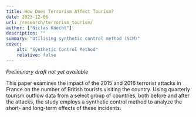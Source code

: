 ```yaml
---
title: How Does Terrorism Affect Tourism?  
date: 2023-12-06
url: /research/terrorism_tourism/
author: ["Niclas Knecht"]
description: "" 
summary: "Utilising synthetic control method (SCM)"
cover:
    alt: "Synthetic Control Method"
    relative: false
---
```


*Preliminary draft not yet available*

This paper examines the impact of the 2015 and 2016 terrorist attacks in France on the number of British tourists visiting the country. Using quarterly tourism outflow data from a select group of countries, both before and after the attacks, the study employs a synthetic control method to analyze the short- and long-term effects of these incidents.
